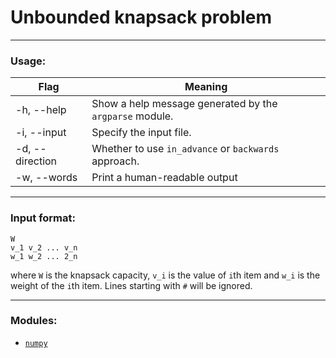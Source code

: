 # Unbounded knapsack problem
__________________________________________
### Usage:
| Flag      | Meaning |
| ----------- | ----------- |
| -h, --help      | Show a help message generated by the `argparse` module.       |
| -i, --input   | Specify the input file.        |
| -d, --direction | Whether to use `in_advance` or `backwards` approach. |
| -w, --words | Print a human-readable output |
__________________________________________
### Input format:
```
W
v_1 v_2 ... v_n
w_1 w_2 ... 2_n
```
where `W` is the knapsack capacity, `v_i` is the value of `i`th item and `w_i` is the weight of the `i`th item.
Lines starting with `#` will be ignored.
__________________________________________
### Modules:
- [`numpy`](https://numpy.org/)

